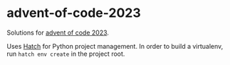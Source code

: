 # advent-of-code-2023

Solutions for [advent of code 2023](https://adventofcode.com/).

Uses [Hatch](https://hatch.pypa.io/latest/) for Python project management. In order to build a virtualenv,
run `hatch env create` in the project root.

